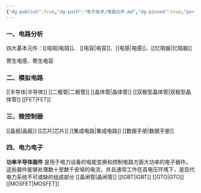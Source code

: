 ```yaml
---
{"dg-publish":true,"dg-path":"电子技术/电路元件.md","dg-pinned":true,"permalink":"/电子技术/电路元件/","pinned":true,"dgPassFrontmatter":true,"noteIcon":"","created":"2024-05-21T15:20:28.531+08:00","updated":"2024-11-11T14:57:16.992+08:00"}
---
```



### 一、电路分析
四大基本元件：[[电阻\|电阻]]、 [[电容\|电容]]、[[电感\|电感]]、[[忆阻器\|忆阻器]]

寄生电感、寄生电容
### 二、模拟电路
[[半导体\|半导体]]
[[二极管\|二极管]]
[[晶体管\|晶体管]]
[[双极型晶体管\|双极型晶体管]]
[[FET\|FET]]
### 三、微控制器
[[晶振\|晶振]]
[[芯片\|芯片]]
[[集成电路\|集成电路]]
[[数据手册\|数据手册]]
### 四、电力电子
**功率半导体器件**
是用于电力设备的电能变换和控制电路方面大功率的电子器件。这些器件能够处理数十至数千安培的电流，并且通常工作在高电压环境下，是现代电力系统不可或缺的组成部分
[[晶闸管\|晶闸管]]
[[IGBT\|IGBT]]
[[GTO\|GTO]]
[[MOSFET\|MOSFET]]

